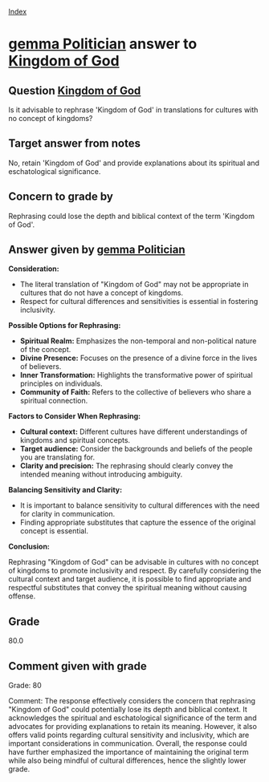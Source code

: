 
[Index](../../index.md)
# [gemma Politician](../../answering_models/gemma_Politician.md) answer to [Kingdom of God](../../questions/Kingdom_of_God.md)

## Question [Kingdom of God](../../questions/Kingdom_of_God.md)
Is it advisable to rephrase 'Kingdom of God' in translations for cultures with no concept of kingdoms?

## Target answer from notes
No, retain 'Kingdom of God' and provide explanations about its spiritual and eschatological significance.

## Concern to grade by
Rephrasing could lose the depth and biblical context of the term 'Kingdom of God'.

## Answer given by [gemma Politician](../../answering_models/gemma_Politician.md)
**Consideration:**

* The literal translation of "Kingdom of God" may not be appropriate in cultures that do not have a concept of kingdoms.
* Respect for cultural differences and sensitivities is essential in fostering inclusivity.


**Possible Options for Rephrasing:**

* **Spiritual Realm:** Emphasizes the non-temporal and non-political nature of the concept.
* **Divine Presence:** Focuses on the presence of a divine force in the lives of believers.
* **Inner Transformation:** Highlights the transformative power of spiritual principles on individuals.
* **Community of Faith:** Refers to the collective of believers who share a spiritual connection.

**Factors to Consider When Rephrasing:**

* **Cultural context:** Different cultures have different understandings of kingdoms and spiritual concepts.
* **Target audience:** Consider the backgrounds and beliefs of the people you are translating for.
* **Clarity and precision:** The rephrasing should clearly convey the intended meaning without introducing ambiguity.


**Balancing Sensitivity and Clarity:**

* It is important to balance sensitivity to cultural differences with the need for clarity in communication.
* Finding appropriate substitutes that capture the essence of the original concept is essential.


**Conclusion:**

Rephrasing "Kingdom of God" can be advisable in cultures with no concept of kingdoms to promote inclusivity and respect. By carefully considering the cultural context and target audience, it is possible to find appropriate and respectful substitutes that convey the spiritual meaning without causing offense.

## Grade
80.0

## Comment given with grade
Grade: 80

Comment: The response effectively considers the concern that rephrasing "Kingdom of God" could potentially lose its depth and biblical context. It acknowledges the spiritual and eschatological significance of the term and advocates for providing explanations to retain its meaning. However, it also offers valid points regarding cultural sensitivity and inclusivity, which are important considerations in communication. Overall, the response could have further emphasized the importance of maintaining the original term while also being mindful of cultural differences, hence the slightly lower grade.
